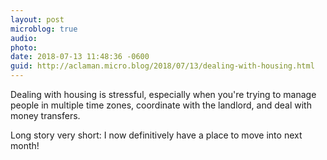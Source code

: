 ```yaml
---
layout: post
microblog: true
audio: 
photo: 
date: 2018-07-13 11:48:36 -0600
guid: http://aclaman.micro.blog/2018/07/13/dealing-with-housing.html
---
```

Dealing with housing is stressful, especially when you're trying to manage people in multiple time zones, coordinate with the landlord, and deal with money transfers.

Long story very short: I now definitively have a place to move into next month!
